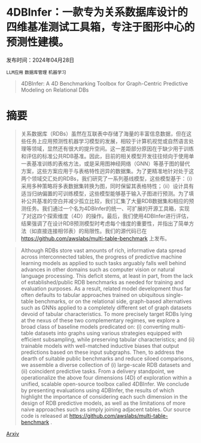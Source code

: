 # 4DBInfer：一款专为关系数据库设计的四维基准测试工具箱，专注于图形中心的预测性建模。

发布时间：2024年04月28日

`LLM应用` `数据库管理` `机器学习`

> 4DBInfer: A 4D Benchmarking Toolbox for Graph-Centric Predictive Modeling on Relational DBs

# 摘要

> 关系数据库（RDBs）虽然在互联表中存储了海量的丰富信息数据，但在这些任务上应用预测性机器学习模型的发展，相较于计算机视觉或自然语言处理等领域，显然还有很大的提升空间。这一差距部分原因在于缺少用于训练和评估的标准公共RDB基准。因此，目前的相关模型开发往往倾向于使用单一表基准训练的表格方法，或是采用图神经网络（GNN）等基于图的替代方案，这些方案应用于与表格特性迥异的数据集。为了更精准地针对处于这两个领域交汇处的RDBs，我们研究了一系列基线模型，这些模型基于：（i）采用多种策略将多表数据集转换为图，同时保留其表格特性；（ii）设计具有适当归纳偏置的可训练模型，这些模型能够基于输入子图进行预测。为了填补公共基准的空白并减少孤立比较，我们汇集了大量RDB数据集和相应的预测任务。我们通过一个名为4DBInfer的统一、可扩展的开源工具箱，实现了对这四个探索维度（4D）的操作。最后，我们使用4DBInfer进行评估，结果强调了在设计RDB预测模型时考虑每个维度的重要性，并指出了简单方法（如直接连接相邻表）的局限性。我们的源代码已在 https://github.com/awslabs/multi-table-benchmark 上发布。

> Although RDBs store vast amounts of rich, informative data spread across interconnected tables, the progress of predictive machine learning models as applied to such tasks arguably falls well behind advances in other domains such as computer vision or natural language processing. This deficit stems, at least in part, from the lack of established/public RDB benchmarks as needed for training and evaluation purposes. As a result, related model development thus far often defaults to tabular approaches trained on ubiquitous single-table benchmarks, or on the relational side, graph-based alternatives such as GNNs applied to a completely different set of graph datasets devoid of tabular characteristics. To more precisely target RDBs lying at the nexus of these two complementary regimes, we explore a broad class of baseline models predicated on: (i) converting multi-table datasets into graphs using various strategies equipped with efficient subsampling, while preserving tabular characteristics; and (ii) trainable models with well-matched inductive biases that output predictions based on these input subgraphs. Then, to address the dearth of suitable public benchmarks and reduce siloed comparisons, we assemble a diverse collection of (i) large-scale RDB datasets and (ii) coincident predictive tasks. From a delivery standpoint, we operationalize the above four dimensions (4D) of exploration within a unified, scalable open-source toolbox called 4DBInfer. We conclude by presenting evaluations using 4DBInfer, the results of which highlight the importance of considering each such dimension in the design of RDB predictive models, as well as the limitations of more naive approaches such as simply joining adjacent tables. Our source code is released at https://github.com/awslabs/multi-table-benchmark .

[Arxiv](https://arxiv.org/abs/2404.18209)